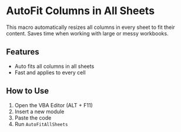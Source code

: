 # AutoFit Columns in All Sheets

This macro automatically resizes all columns in every sheet to fit their content. Saves time when working with large or messy workbooks.

## Features
- Auto fits all columns in all sheets
- Fast and applies to every cell

## How to Use
1. Open the VBA Editor (ALT + F11)
2. Insert a new module
3. Paste the code
4. Run `AutoFitAllSheets`
